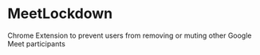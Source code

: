 # MeetLockdown
Chrome Extension to prevent users from removing or muting other Google Meet participants
